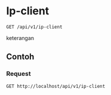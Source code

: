 # Ip-client
```http
GET /api/v1/ip-client
```
keterangan

## Contoh

### Request
```http
GET http://localhost/api/v1/ip-client
```
